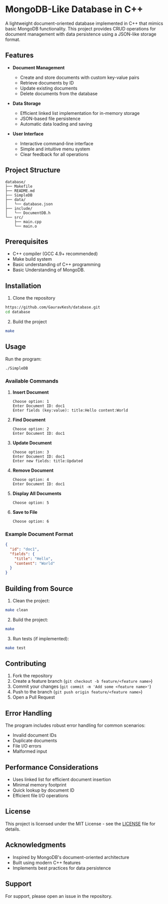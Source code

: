 # MongoDB-Like Database in C++

A lightweight document-oriented database implemented in C++ that mimics basic MongoDB functionality. This project provides CRUD operations for document management with data persistence using a JSON-like storage format.

## Features

- **Document Management**
  - Create and store documents with custom key-value pairs
  - Retrieve documents by ID
  - Update existing documents
  - Delete documents from the database
  
- **Data Storage**
  - Efficient linked list implementation for in-memory storage
  - JSON-based file persistence
  - Automatic data loading and saving

- **User Interface**
  - Interactive command-line interface
  - Simple and intuitive menu system
  - Clear feedback for all operations

## Project Structure

```
database/
├── Makefile
├── README.md
├── SimpleDB        
├── data/
│   └── database.json 
├── include/
│   └── DocumentDB.h   
└── src/
    ├── main.cpp     
    └── main.o       
```

## Prerequisites

- C++ compiler (GCC 4.9+ recommended)
- Make build system
- Basic understanding of C++ programming
- Basic Understanding of MongoDB.

## Installation

1. Clone the repository
```bash
https://github.com/GauravKesh/database.git
cd database
```

2. Build the project
```bash
make
```

## Usage

Run the program:
```bash
./SimpleDB
```

### Available Commands

1. **Insert Document**
   ```
   Choose option: 1
   Enter Document ID: doc1
   Enter fields (key:value): title:Hello content:World
   ```

2. **Find Document**
   ```
   Choose option: 2
   Enter Document ID: doc1
   ```

3. **Update Document**
   ```
   Choose option: 3
   Enter Document ID: doc1
   Enter new fields: title:Updated
   ```

4. **Remove Document**
   ```
   Choose option: 4
   Enter Document ID: doc1
   ```

5. **Display All Documents**
   ```
   Choose option: 5
   ```

6. **Save to File**
   ```
   Choose option: 6
   ```

### Example Document Format

```json
{
  "id": "doc1",
  "fields": {
    "title": "Hello",
    "content": "World"
  }
}
```

## Building from Source

1. Clean the project:
```bash
make clean
```

2. Build the project:
```bash
make
```

3. Run tests (if implemented):
```bash
make test
```

## Contributing

1. Fork the repository
2. Create a feature branch (`git checkout -b feature/<feature name>`)
3. Commit your changes (`git commit -m 'Add some <feature name>'`)
4. Push to the branch (`git push origin feature/<feature name>`)
5. Open a Pull Request

## Error Handling

The program includes robust error handling for common scenarios:
- Invalid document IDs
- Duplicate documents
- File I/O errors
- Malformed input

## Performance Considerations

- Uses linked list for efficient document insertion
- Minimal memory footprint
- Quick lookup by document ID
- Efficient file I/O operations

## License

This project is licensed under the MIT License - see the [LICENSE](LICENSE) file for details.

## Acknowledgments

- Inspired by MongoDB's document-oriented architecture
- Built using modern C++ features
- Implements best practices for data persistence

## Support

For support, please open an issue in the repository.
